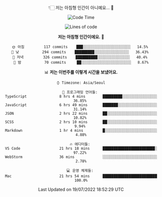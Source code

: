 <div align='center'>
 
👇🏻 저는 아침형 인간이 아니예요... 🙊
 
<!--START_SECTION:waka-->
![Code Time](http://img.shields.io/badge/Code%20Time-1%2C664%20hrs%2019%20mins-blue)

![Lines of code](https://img.shields.io/badge/%EC%A0%80%EB%8A%94%20%EC%97%AC%ED%83%9C%EA%B9%8C%EC%A7%80%20-269%20Thousand%20%EC%A4%84%EC%9D%98%20%EC%BD%94%EB%93%9C%EB%A5%BC%20%EC%9E%91%EC%84%B1%ED%96%88%EC%96%B4%EC%9A%94.-blue)

**저는 아침형 인간이에요. 🐤** 

```text
🌞 아침         117 commits    ███░░░░░░░░░░░░░░░░░░░░░░   14.5% 
🌆 낮　         294 commits    █████████░░░░░░░░░░░░░░░░   36.43% 
🌃 저녁         326 commits    ██████████░░░░░░░░░░░░░░░   40.4% 
🌙 밤　         70 commits     ██░░░░░░░░░░░░░░░░░░░░░░░   8.67%

```


📊 **저는 이번주를 이렇게 시간을 보냈어요.** 

```text
⌚︎ Timezone: Asia/Seoul

💬 프로그래밍 언어들: 
TypeScript               8 hrs 4 mins        █████████░░░░░░░░░░░░░░░░   36.85% 
JavaScript               6 hrs 49 mins       ███████░░░░░░░░░░░░░░░░░░   31.14% 
JSON                     2 hrs 22 mins       ██░░░░░░░░░░░░░░░░░░░░░░░   10.82% 
SCSS                     2 hrs 10 mins       ██░░░░░░░░░░░░░░░░░░░░░░░   9.94% 
Markdown                 1 hr 4 mins         █░░░░░░░░░░░░░░░░░░░░░░░░   4.88%

🔥 에디터들: 
VS Code                  21 hrs 18 mins      ████████████████████████░   97.22% 
WebStorm                 36 mins             ░░░░░░░░░░░░░░░░░░░░░░░░░   2.78%

💻 운영 체제들: 
Mac                      21 hrs 54 mins      █████████████████████████   100.0%

```


 Last Updated on 19/07/2022 18:52:29 UTC
<!--END_SECTION:waka-->
 </div>
<!---
Emewjin/Emewjin is a ✨ special ✨ repository because its `README.md` (this file) appears on your GitHub profile.
You can click the Preview link to take a look at your changes.
--->
